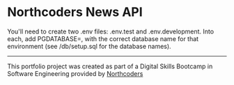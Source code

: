 # Northcoders News API

You'll need to create two .env files: .env.test and .env.development. Into each, add PGDATABASE=, with the correct database name for that environment (see /db/setup.sql for the database names).

---

This portfolio project was created as part of a Digital Skills Bootcamp in Software Engineering provided by [Northcoders](https://northcoders.com/)
